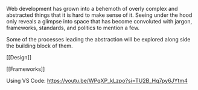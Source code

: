 
Web development has grown into a behemoth of overly complex and abstracted things that it is hard to make sense of it. Seeing under the hood only reveals a glimpse into space that has become convoluted with jargon, frameworks, standards, and politics to mention a few. 

Some of the processes leading the abstraction will be explored along side the building block of them.

[[Design]]

[[Frameworks]]

Using VS Code:
https://youtu.be/WPqXP_kLzpo?si=TU2B_Hq7py6JYtm4
